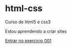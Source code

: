 # html-css
 Curso de html5 e css3

 Estou aprendendo a criar sites 
 
 <a href="https://gustavohlaurindo.github.io/html-css/exercicios/ex001/">Entrar no exercicio 001 </a>